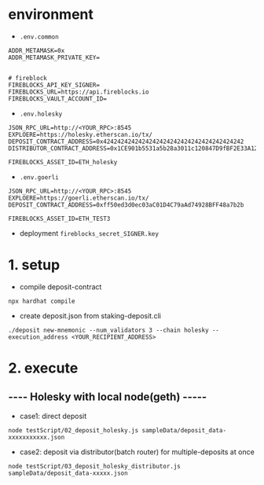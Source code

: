 # environment


- `.env.common`

```
ADDR_METAMASK=0x
ADDR_METAMASK_PRIVATE_KEY=


# fireblock
FIREBLOCKS_API_KEY_SIGNER=
FIREBLOCKS_URL=https://api.fireblocks.io
FIREBLOCKS_VAULT_ACCOUNT_ID=
```


- `.env.holesky`

```
JSON_RPC_URL=http://<YOUR_RPC>:8545
EXPLOERE=https://holesky.etherscan.io/tx/
DEPOSIT_CONTRACT_ADDRESS=0x4242424242424242424242424242424242424242
DISTRIBUTOR_CONTRACT_ADDRESS=0x1CE901b5531a5b28a3011c120847D9fBF2E33A12

FIREBLOCKS_ASSET_ID=ETH_holesky
```


- `.env.goerli`

```
JSON_RPC_URL=http://<YOUR_RPC>:8545
EXPLOERE=https://goerli.etherscan.io/tx/
DEPOSIT_CONTRACT_ADDRESS=0xff50ed3d0ec03aC01D4C79aAd74928BFF48a7b2b

FIREBLOCKS_ASSET_ID=ETH_TEST3
```


- deployment `fireblocks_secret_SIGNER.key`


# 1. setup

- compile deposit-contract

```
npx hardhat compile
```

- create deposit.json from staking-deposit.cli


```
./deposit new-mnemonic --num_validators 3 --chain holesky --execution_address <YOUR_RECIPIENT_ADDRESS>
```


# 2. execute

## ---- Holesky with local node(geth) -----

- case1: direct deposit

```
node testScript/02_deposit_holesky.js sampleData/deposit_data-xxxxxxxxxxx.json
```



- case2: deposit via distributor(batch router) for multiple-deposits at once

```
node testScript/03_deposit_holesky_distributor.js sampleData/deposit_data-xxxxx.json 
```